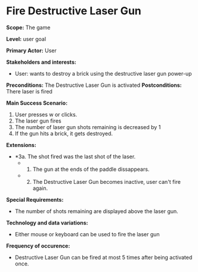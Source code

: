 
# Fire Destructive Laser Gun
**Scope:** The game

**Level:** user goal

**Primary Actor:** User  

**Stakeholders and interests:**  

 -   User: wants to destroy a brick using the destructive laser gun power-up
 
**Preconditions:** The Destructive Laser Gun is activated
**Postconditions:** There laser is fired

**Main Success Scenario:**  

1.  User presses w or clicks.
2.  The laser gun fires
3.  The number of laser gun shots remaining is decreased by 1
4.  If the gun hits a brick, it gets destroyed. 

**Extensions:**  

-   *3a. The shot fired was the last shot of the laser.
    -   1.  The gun at the ends of the paddle dissappears.
	-	2.	The Destructive Laser Gun becomes inactive, user can't fire again.


**Special Requirements:**
- The number of shots remaining are displayed above the laser gun.

**Technology and data variations:**
- Either mouse or keyboard can be used to fire the laser gun

**Frequency of occurence:**
-	Destructive Laser Gun can be fired at most 5 times after being activated once.